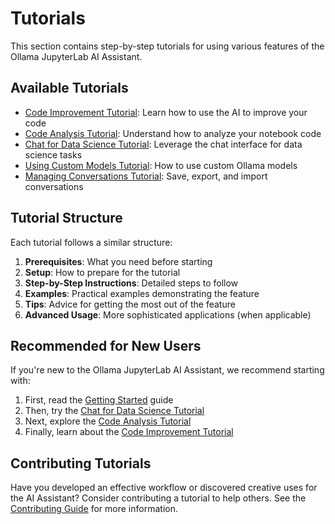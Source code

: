 # Tutorials

This section contains step-by-step tutorials for using various features of the Ollama JupyterLab AI Assistant.

## Available Tutorials

- [Code Improvement Tutorial](code-improvement-tutorial.md): Learn how to use the AI to improve your code
- [Code Analysis Tutorial](code-analysis-tutorial.md): Understand how to analyze your notebook code
- [Chat for Data Science Tutorial](chat-for-data-science-tutorial.md): Leverage the chat interface for data science tasks
- [Using Custom Models Tutorial](using-custom-models-tutorial.md): How to use custom Ollama models
- [Managing Conversations Tutorial](managing-conversations-tutorial.md): Save, export, and import conversations

## Tutorial Structure

Each tutorial follows a similar structure:

1. **Prerequisites**: What you need before starting
2. **Setup**: How to prepare for the tutorial
3. **Step-by-Step Instructions**: Detailed steps to follow
4. **Examples**: Practical examples demonstrating the feature
5. **Tips**: Advice for getting the most out of the feature
6. **Advanced Usage**: More sophisticated applications (when applicable)

## Recommended for New Users

If you're new to the Ollama JupyterLab AI Assistant, we recommend starting with:

1. First, read the [Getting Started](../user-guide/getting-started.md) guide
2. Then, try the [Chat for Data Science Tutorial](chat-for-data-science-tutorial.md)
3. Next, explore the [Code Analysis Tutorial](code-analysis-tutorial.md)
4. Finally, learn about the [Code Improvement Tutorial](code-improvement-tutorial.md)

## Contributing Tutorials

Have you developed an effective workflow or discovered creative uses for the AI Assistant? Consider contributing a tutorial to help others. See the [Contributing Guide](../developer-guide/contributing.md) for more information. 